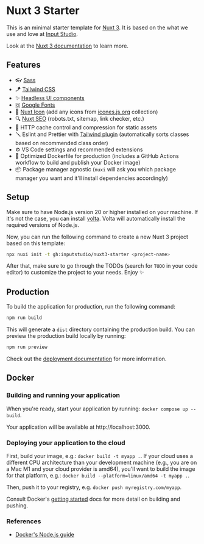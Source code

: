# Nuxt 3 Starter

This is an minimal starter template for [Nuxt 3](https://nuxt.com). It is based on the what we use and love at [Input Studio](https://inputstudio.co).

Look at the [Nuxt 3 documentation](https://nuxt.com/docs/getting-started/introduction) to learn more.

## Features

- 👓 [Sass](https://sass-lang.com/)
- 🪁 [Tailwind CSS](https://tailwindcss.com)
- ✨ [Headless UI components](https://headlessui.dev)
- 🇬 [Google Fonts](https://google-fonts.nuxtjs.org/)
- 🚀 [Nuxt Icon](https://nuxt.com/modules/icon) (add any icons from [icones.js.org](https://icones.js.org/) collection)
- 🔍 [Nuxt SEO](https://nuxtseo.com/) (robots.txt, sitemap, link checker, etc.)
- 💾 HTTP cache control and compression for static assets
- 🪛 Eslint and Prettier with [Tailwind plugin](https://github.com/tailwindlabs/prettier-plugin-tailwindcss) (automatically sorts classes based on recommended class order)
- ⚙️ VS Code settings and recommended extensions
- 🐋 Optimized Dockerfile for production (includes a GitHub Actions workflow to build and publish your Docker image)
- 📦 Package manager agnostic (`nuxi` will ask you which package manager you want and it'll install dependencies accordingly)

## Setup

Make sure to have Node.js version 20 or higher installed on your machine. If it's not the case, you can install [volta](https://volta.sh).
Volta will automatically install the required versions of Node.js.

Now, you can run the following command to create a new Nuxt 3 project based on this template:

```bash
npx nuxi init -t gh:inputstudio/nuxt3-starter <project-name>
```

After that, make sure to go through the TODOs (search for `TODO` in your code editor) to customize the project to your needs. Enjoy ✨

## Production

To build the application for production, run the following command:

```bash
npm run build
```

This will generate a `dist` directory containing the production build. You can preview the production build locally by running:

```bash
npm run preview
```

Check out the [deployment documentation](https://nuxt.com/docs/getting-started/deployment) for more information.

## Docker

### Building and running your application

When you're ready, start your application by running:
`docker compose up --build`.

Your application will be available at http://localhost:3000.

### Deploying your application to the cloud

First, build your image, e.g.: `docker build -t myapp .`.
If your cloud uses a different CPU architecture than your development
machine (e.g., you are on a Mac M1 and your cloud provider is amd64),
you'll want to build the image for that platform, e.g.:
`docker build --platform=linux/amd64 -t myapp .`.

Then, push it to your registry, e.g. `docker push myregistry.com/myapp`.

Consult Docker's [getting started](https://docs.docker.com/go/get-started-sharing/)
docs for more detail on building and pushing.

### References

- [Docker's Node.js guide](https://docs.docker.com/language/nodejs/)
